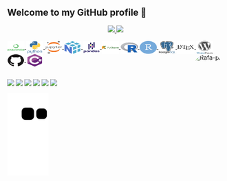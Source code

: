 ## Welcome to my GitHub profile 👋
<div align="center">
  <a href="https://github.com/tharcisioleone">
  <img height="180em" src="https://github-readme-stats.vercel.app/api?username=tharcisioleone&show_icons=true&theme=dracula&include_all_commits=true&count_private=true"/>
  <img height="180em" src="https://github-readme-stats.vercel.app/api/top-langs/?username=tharcisioleone&layout=compact&langs_count=7&theme=dracula"/>
</div>
<div style="display: inline_block"><br>
  <img align="center" alt="Rafa-Python" height="30" width="40" src="https://raw.githubusercontent.com/devicons/devicon/master/icons/anaconda/anaconda-original-wordmark.svg">
  <img align="center" alt="Rafa-Python" height="30" width="40" src="https://raw.githubusercontent.com/devicons/devicon/master/icons/python/python-original-wordmark.svg">
   <img align="center" alt="Rafa-HTML" height="30" width="40" src="https://raw.githubusercontent.com/devicons/devicon/master/icons/jupyter/jupyter-original-wordmark.svg">
     <img align="center" alt="Rafa-HTML" height="30" width="40" src="https://raw.githubusercontent.com/devicons/devicon/master/icons/numpy/numpy-original.svg">
     <img align="center" alt="Rafa-HTML" height="30" width="40" src="https://raw.githubusercontent.com/devicons/devicon/master/icons/pandas/pandas-original-wordmark.svg">
     <img align="center" alt="Rafa-HTML" height="30" width="40" src="https://raw.githubusercontent.com/devicons/devicon/master/icons/pycharm/pycharm-original-wordmark.svg">
    <img align="center" alt="Rafa-Ts" height="30" width="40" src="https://raw.githubusercontent.com/devicons/devicon/master/icons/r/r-original.svg">
   <img align="center" alt="Rafa-Ts" height="30" width="40" src="https://raw.githubusercontent.com/devicons/devicon/master/icons/rstudio/rstudio-original.svg">
    <img align="center" alt="Rafa-Js" height="30" width="40" src="https://raw.githubusercontent.com/devicons/devicon/master/icons/postgresql/postgresql-original-wordmark.svg">
    <img align="center" alt="Rafa-React" height="30" width="40" src="https://raw.githubusercontent.com/devicons/devicon/master/icons/latex/latex-original.svg">
  <img align="center" alt="Rafa-CSS" height="30" width="40" src="https://raw.githubusercontent.com/devicons/devicon/master/icons/wordpress/wordpress-original.svg">
   <img align="center" alt="Rafa-CSS" height="30" width="40" src="https://raw.githubusercontent.com/devicons/devicon/master/icons/github/github-original.svg">
  


  
  <img align="center" alt="Rafa-Csharp" height="30" width="40" src="https://raw.githubusercontent.com/devicons/devicon/master/icons/csharp/csharp-original.svg">
  <img align="right" alt="Rafa-pic" height="150" style="border-radius:50px;" src="https://media.discordapp.net/attachments/639956127056134178/890373478988013628/Publicacoes_Instagram_1_1.png?width=676&height=676">
</div>
  
  ##
 
<div> 
  <a href="https://www.youtube.com/channel/UC_-uuuZbY0AAt9CViNzvc-Q" target="_blank"><img src="https://img.shields.io/badge/YouTube-FF0000?style=for-the-badge&logo=youtube&logoColor=white" target="_blank"></a>
  <a href="https://instagram.com/tharcisioleone" target="_blank"><img src="https://img.shields.io/badge/-Instagram-%23E4405F?style=for-the-badge&logo=instagram&logoColor=white" target="_blank"></a>
 	<a href="https://www.twitch.tv/rafaballerinii" target="_blank"><img src="https://img.shields.io/badge/Twitch-9146FF?style=for-the-badge&logo=twitch&logoColor=white" target="_blank"></a>
 <a href="https://discord.gg/wagxzStdcR" target="_blank"><img src="https://img.shields.io/badge/Discord-7289DA?style=for-the-badge&logo=discord&logoColor=white" target="_blank"></a> 
  <a href = "mailto:contatorafaballerini@gmail.com"><img src="https://img.shields.io/badge/-Gmail-%23333?style=for-the-badge&logo=gmail&logoColor=white" target="_blank"></a>
  <a href="https://www.linkedin.com/in/rafaella-ballerini-45875016a" target="_blank"><img src="https://img.shields.io/badge/-LinkedIn-%230077B5?style=for-the-badge&logo=linkedin&logoColor=white" target="_blank"></a> 
 
  ![Snake animation](https://github.com/rafaballerini/rafaballerini/blob/output/github-contribution-grid-snake.svg)
 
</div>
